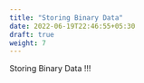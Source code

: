 ```yaml
---
title: "Storing Binary Data"
date: 2022-06-19T22:46:55+05:30
draft: true
weight: 7
---
```

Storing Binary Data !!!